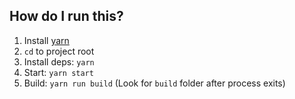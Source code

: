 

## How do I run this?
1. Install [yarn](https://yarnpkg.com/en/)
2. `cd` to project root
3. Install deps: `yarn`
3. Start: `yarn start`
4. Build: `yarn run build` (Look for `build` folder after process exits)

